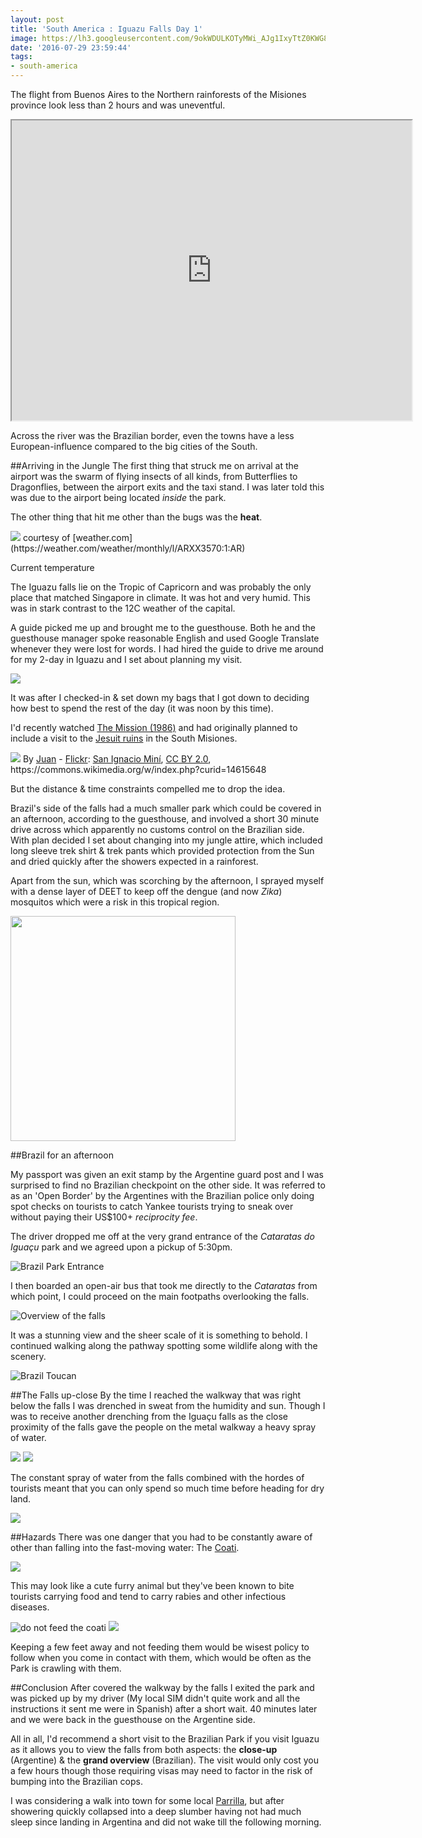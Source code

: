 ```yaml
---
layout: post
title: 'South America : Iguazu Falls Day 1'
image: https://lh3.googleusercontent.com/9okWDULKOTyMWi_AJg1IxyTtZ0KWG8kMXloBHJZ4ZxqjBH9oBTEcnPsyHuO2wfWKucZqacpYNUmeLWJLtSJ1ojrmPrzN68w_htKrQz8ZAMmMJKRydtP4vevsx_-ezEpKdQJykdVtGTd8qBGatpid038GEcD6QTWcTVyNdHtw2UpIRf_5XhNQFLjVR7ZY5aE9DPjkL_afSULiUxvDBEp4UukPV74jR9I3JLd8zAPWFpSZSfUwNbS8x9r_6MdBf2UUIUtmlTL5IK1bGBwhZKJ0dDuge_X-IEQA_7mtgvFo3ScPUSoke6gtrtP2RurQBxRfnrixeWpRsqGBaX--vQGNv-iTcRb5rtbsYh3U-av15jAj97kudZwuYfn6lCL8l9n1V7au8n4_-zP43-or8ooLPukFmrkYHm82qj4fk7C2mpqwFWg78Cy7zn2kJWXhMvAecovZbWIP4W1eFe11vJoP5Gr1y-x0iO4NP2E8B2I9KScDNc2xXcJupONUPnBXL8xKncMPbyhjhJfzEc7GOCygTcaCFbe2WvIMSW3Gs8tOiz4TUAe5jC3Z_pXhIR-PEARPAIz9ft-rkSFMOJJR0QZX6kBB2w=w1741-h979-no
date: '2016-07-29 23:59:44'
tags:
- south-america
---
```


The flight from Buenos Aires to the Northern rainforests of the Misiones province look less than 2 hours and was uneventful.

<iframe src="https://www.google.com/maps/d/embed?mid=1rIExvX6bfgLivIC9XDfhMTDWUjM" width="640" height="480"></iframe>

Across the river was the Brazilian border, even the towns have  a less European-influence compared to the big cities of the South.

##Arriving in the Jungle
The first thing that struck me on arrival at the airport was the swarm of flying insects of all kinds, from Butterflies to Dragonflies, between the airport exits and the taxi stand. I was later told this was due to the airport being located *inside* the park.

The other thing that hit me other than the bugs was the **heat**.

<img src="https://lh3.googleusercontent.com/8mzd88jW3kJpML-rdEq18T1rSi8CWu2AFMX4AJX3w6tPvRfH5cKYgzryPzMn3J11ChwO-GQZa1q4HaHZ2w4L1vaMy38mM9rmWbvbzFspzkTZ5fpZHRrbAlMLZDz9tfJ0JKrZYRDQ8eHOBBXHRhYtouOGNWYMC45oGQ3I2mDzwijl5MFNfBZVv8oyjwTIhtP2band06xBdGPP_4FRv3o0bzODUVh_JBcuubLpDvsUiCTGll4HX-Pgv5WdTeZqjn_QnXAGZ8Wg2hy6bNANaglZ6jt3hLkKwuYsrYsmvIayR300FzQ-AQIvA2TZPdczRoXqzjBKXbQhRcTjFgqp481IGqYmJBJsVR4VQmyojT48JZi1-Pbc4wl3TLWuc0-2r47RWYgloT_zYl8JrQmBvBe-TqEDLVwXi7iDA00S2ZjFW0jSyVvvZ2pWzqvsZP9V7I8znvlp55VAHA9YZd2C9lJQEdYVt3VV0qyE4D1eQL3yCnS_jYpWjTSE5bP_zSXoahXrBcn6afkOXD2McuEiWja_TbiZ1D1ONxdEj2zs8aYW8fq7NhUVvxY_wrm4rtvfHJuWyAgGaQ7RihGzmsoTmM3co9WRGg=w362-h202-no"/>
courtesy of [weather.com](https://weather.com/weather/monthly/l/ARXX3570:1:AR)

Current temperature
<a href="http://www.accuweather.com/en/br/foz-do-iguacu/34731/weather-forecast/34731" class="aw-widget-legal">
<!--
By accessing and/or using this code snippet, you agree to AccuWeather’s terms and conditions (in English) which can be found at http://www.accuweather.com/en/free-weather-widgets/terms and AccuWeather’s Privacy Statement (in English) which can be found at http://www.accuweather.com/en/privacy.
-->
</a><div id="awcc1469835726572" class="aw-widget-current"  data-locationkey="34731" data-unit="c" data-language="en-us" data-useip="false" data-uid="awcc1469835726572"></div><script type="text/javascript" src="http://oap.accuweather.com/launch.js"></script>

The Iguazu falls lie on the Tropic of Capricorn and was probably the only place that matched Singapore in climate. It was hot and very humid. This was in stark contrast to the 12C weather of the capital.

A guide picked me up and brought me to the guesthouse. Both he and the guesthouse manager spoke reasonable English and used Google Translate whenever they were lost for words. I had hired the guide to drive me around for my 2-day in Iguazu and I set about planning my visit.

<img src="https://lh3.googleusercontent.com/UbukibgyTheXyK3jP9DNPrfzo6Bo16dF-HvpExupSndV6-E7jLTvOfJOGMQaK_tWU_tadbuiKLixldVNwyzejfg0JyCEKrzxUANw5nXh2VyFrvPVGbveh5EHL8fSx-0NTCLr5HkTwjCpymPYxUXTqjPlAX1e0JXGY3gXZ20lsCnzJe6Z2lMRTUCW1L5Wd1i3h70alhcfwMDJ4ljYh_3V3tiu7oBWTndJaRZXYTPEnWEzFixJm92IpuMZycSBpSBbK2L0vGyxO180k8RK-QSJX3GlZJWujY-VSE5JYKa1ILNfJGxFicb2x42c05HkTXRIJi8Uh80Nw7tB2oHKqhHrCTZd_af0ae8sYuvUWhdLyHDGIpPQH14EOhem01bdgFynNiNAsud8n9McSiKu_CRhz9juTnqnRw4YWHBe0SyOr9f1epe0tvokzZpKtLV6SHKkdqqkP7naiE1PmR8f9cnvMazqglNCPMetJSCzv5Toe2aCOn9-5EFH99xBzKYRkvUzlXmwifJKzDomSe2CrEaQdBeZ3PLx54TuVxSZZki78WG2UDHSTHeugAx1cy-7WFgJaTZFnAC-ezVFSGXsv7zahfUGMQ=w1741-h979-no"/>

It was after I checked-in & set down my bags that I got down to deciding how best to spend the rest of the day (it was noon by this time).

I'd recently watched [The Mission (1986)](http://www.imdb.com/title/tt0091530/) and had originally planned to include a visit to the [Jesuit ruins](https://en.wikipedia.org/wiki/San_Ignacio_Min%C3%AD) in the South Misiones. 

<img src="https://upload.wikimedia.org/wikipedia/commons/thumb/7/72/San_Ignacio_Min%C3%AD.jpg/1920px-San_Ignacio_Min%C3%AD.jpg"/>
By <a rel="nofollow" class="external text" href="http://www.flickr.com/people/9975544@N07">Juan</a> - <a href="//commons.wikimedia.org/wiki/Flickr" class="mw-redirect" title="Flickr">Flickr</a>: <a rel="nofollow" class="external text" href="http://flickr.com/photos/9975544@N07/5527445431">San Ignacio Miní</a>, <a href="http://creativecommons.org/licenses/by/2.0" title="Creative Commons Attribution 2.0">CC BY 2.0</a>, https://commons.wikimedia.org/w/index.php?curid=14615648

But the distance & time constraints compelled me to drop the idea.

Brazil's side of the falls had a much smaller park which could be covered in an afternoon, according to the guesthouse, and involved a short 30 minute drive across which apparently no customs control on the Brazilian side. With plan decided I set about changing into my jungle attire, which included long sleeve trek shirt & trek pants which provided protection from the Sun and dried quickly after the showers expected in a rainforest. 

Apart from the sun, which was scorching by the afternoon, I sprayed myself with a dense layer of DEET to keep off the dengue (and now *Zika*) mosquitos which were a risk in this tropical region.

<img width="360" src="https://lh3.googleusercontent.com/X9C0k2IgVdPDay0VCBE1HCJAn1AhUuYZtAkw8FWeIK5DSKW0rcAziS-urDcvGE41SFKuVWa6fx3izpGg6BlaOYSXFWCtPcD4OXseQ1i-pB3KlMDpkqjTWd9u5DVyoaDweOybHPcacg2rBgvbLyZduMB-gE4UHsRFI7PVSYSeywQp2BOSxc62blyy4tQHci6Aqa60UyaLLNwcn6_ON6OaxAvl21Pvi4OKbVrkuWgTAesHbZyS0ooD5CZYoSEU9EQy0QcClzlXIFbO4vDsRmbbN25d60EWpgf2761CA39Kz_kG3lcS84-0wQ-LHSJXIOTWKyuxzzlPStnCOgsX_y6wgwEiD8GS752gGDKyH4WGOmsvBsulJa07GFbhh6i9kCX2uMHJIkRZvRhfoE7VQO9Hta-62SYVPGCNLW7CAF5XtKGjakAn7iQrXV8gh5QVLTBu9KrcBAOeq3LVtYGnCTMvwvaEbrz4J5NTsnAMvCtGEgNLOmFu3QNobK9Hey9eWc0iIav4nRSQXM0iaC164y0fgbNw1jnn95sEV30gBQSXT3Z2TWvo09DQur23m-WQnD9fZnQt40GPcKGNpiMQ7CEsbhNg5A=w551-h979-no"/>

##Brazil for an afternoon

My passport was given an exit stamp by the Argentine guard post and I was surprised to find no Brazilian checkpoint on the other side. It was referred to as an 'Open Border' by the Argentines with the Brazilian police only doing spot checks on tourists to catch Yankee tourists trying to sneak over without paying their US$100+ *reciprocity fee*.

The driver dropped me off at the very grand entrance of the *Cataratas do Iguaçu* park and we agreed upon a pickup of 5:30pm. 

<img src="https://lh3.googleusercontent.com/5zbbgMDVdIZQy_pgy7sIyCl7THcfjhrUE1JbIjipT3i4Cpnq1aRpg3KIrPl1GqngzqU3Q_1JC0_dH4p4HbE_RKzRjcS0K6jddZywtZs5Gi7lx0ohAG52P_cvx4ttrk8XkNQijFiwDxeq-qgCvqMFSTEaEfnivONCh_pK-_Rdk8_GImvHpvqSNiD7V8mVguyCTWQSXfz7tMcrqCU4u1vj4y-gdHSouc9iddkIBIHixxaBXD6MfqApA7jc9WowgLFsTCoNSV4YqPHlrEgJxqH-Z1k-dI5HJv0u0634A5rAA80_JUOZV25MjdasFvGsrxLYBWP8Okkp_gP2FFrYxBcKYgVgzFzWyCL6BA-7QnmGoOj9UuZ2r-iK3IaX4UnCAeW0UstZVXEEEDv9HjViWoOuzleLYdHFah9Mz8Apt1gaYO9nrYH3pbckIRPPK4z7W8nwlplvnQbOA1P02EAPwg_SaS-IOO9fHHXI8050T2NX5IU3AvhuF0eeUzRLkYkeDO6luDACBeQZdiCLRYNDjwvcQfE-CHjJ-O4F5_z3mjq72qrRVohicMIuaeWAHRUtw8ZRJmaX_8Bf4C1l9YRK-oNq-dOrhA=w1741-h979-no" alt="Brazil Park Entrance"/>

I then boarded an open-air bus that took me directly to the *Cataratas* from which point, I could proceed on the main footpaths overlooking the falls.

<img src="https://lh3.googleusercontent.com/KHzdfPNLHdoBGd_jy-LzL1qu0m712b2c6Xw5cdRpXu7gvHZ9Nh4SCVvTolbXAFYP8A-E2QiGBl8jDXsp-zJ_ZWYROdtALHvlE-utNdgwAXE8sKJgPn0-LDCkwQLvZwNMSLb_W8PZCEXoEOIFtpWWyeZaUl9DmzyPru5CXsbopUvYC5JxU-zPT2HFyIYNqD5gKw1sxHyBj7_OpFA29AARqaqdaiIVJT4FuyZLlJ30lSiIe0Cj31ge5F-YEyq8OPZj1spQZqxlr-kVaLxDigsAnM2-EPeBUMGCWFVadb1x9YEvwEFGapUhZrYF2hD7ON3jQYBKJtw327Dc8wM2zzdOhF-bFw-ogE3LrA52Va0oI4qbPUWF07wPwsWXwtNPU_2P81D679oEv5G9zu8PqNyeizjGNnyrgvGs3by9nOW1VS4PjSCuseI1RqUGo9S_bbzJueckoyWUecyvJQqP7UhVrUxNncFATkwZZC_VOeCxINY05QOdqk6r3o6nvGTarzcUZsj3G7VLP4uR0GCsQcEKSnPMhMMGGUO7cKF7YvdbU-rGvV3AcZB5QxMOqg019PBPWwb6qFj9inDv6W0hEVCssEOA7w=w1470-h979-no" alt="Overview of the falls"/>

It was a stunning view and the sheer scale of it is something to behold. I continued walking along the pathway spotting some wildlife along with the scenery.

<img src="https://lh3.googleusercontent.com/cZypyBbRcAjTXS9Vf1aEhUlnj2tjXuXOP6sT5zD1KWVFjcLO1Tp1IsNBn-ceBtMbItyAs3bk37CtNCInQI38mYAugcIAjiDIwe--lg_QPQFjQ68suMp7GmmCEzTrhBwvruOVB3HrQ4jGWyX4p24-N29E3-zW8CSokNfEqFVDonvMcyuXQDAbMkLEXBFubpw3QfiCZxfXBznEZbIXu6kOL2xq-rDjgM_mbixMTJizT5KFlKMSsMUVYEURl_lXy9A8Yph7eBWLM32pjz2PVzLroTcfu8kO6F0Ed65lC4n_Z9MmjhPMq49oV0UU48bCVi5ElmUcXuC6wpv7uVXcOu-PwGxlBnwoF8i15WmHh6-yZfAk93iuua8wtTO08kC6CWPHU1ocRhhmLN3TX4DNrMugK6ufBDT5wDa0DqLBhglhsqS_rAKJcPvWPi6GzL-kOCexLJ768cU1bODFjknvP_C77nRgsXo_QKlcTy2SI_dDAGyGxP8EICeIMQqNRK7z1GbHsBjLPf1SVaGXC0t7eg9Av-_La7-Nh0z3IsgWvs4Mun2hTs7EFya97RwO4_TT6wN6zHXszPlcJXCsi00YiRmA54AiNg=w1470-h979-no" alt="Brazil Toucan"/>

##The Falls up-close
By the time I reached the walkway that was right below the falls I was drenched in sweat from the humidity and sun. Though I was to receive another drenching from the Iguaçu falls as the close proximity of the falls gave the people on the metal walkway a heavy spray of water.

<img src="https://lh3.googleusercontent.com/Tfip7DppJhlHvjwOp_XkTT_qmosku1sp3v6GxxoNuDKIdVVmSdQo4VsA4BHmwhC-wYeDBCMKao8WIKTpiNwFe8oFk5UqMQvH2Hn8-HzfzjXv2h2mxrVLWLD43t2zvgdQmRFmHxThmSKHxQQTOOjIhKChgCpMt0kUywgszo7YDR_EZrlGc-EXBZpAYFSmQuLommBQbYJY123y-O2g-RBQ5Be-afXHYt8g8Co2uEHC8KyzffNN2S-Jqzu5sXx9F0W0JF8wj9o2QTvyJbmGxStDVPKLe_xza7cq1yQOghZ7mN8uDgtvEG8BVd1uNh4UmeAOdCNzOfmUseSQaHsSsa-HzWO7Y9Xyvq5wjuRqhS4Dt32P_ViBMy6K0JH2rPe0GHk4fAQJYgQ0B_0U-37iDqO-auGoENVUbss7EPBoaMKwzKJP_kcjGT_a3te8kiBd8WAlc0spFPNEnD07aJYEDZk_m4NXUHi9O4IdO0gBwC7C3-ojFd5PC8tsrjZOcJmtbwNtDnvsXxtpp4A0F-KS53Vua8f9Ml9eY_0G89LkjOxSdCn42AFWhyFXC8HgV5i4eQLX0-7IY6iUyAExpkk3zt_l1QErKg=w1470-h979-no"/>
<img src="https://lh3.googleusercontent.com/fdb1p6uURp0jSbNol7fgrSjornw1OLH4llSzg-sn-RVAP37fbHb7zMbe0lZhlSa1MPJrVO9KtwwEX-3nmxiAuhH3tj96WEhsEK6fAtzibtmOBpu_86_tAmlt2-Oqauf9In85CWyTEfLA1HMRcMEUY2_61ZSrJvdF8xVdZ--7WNEUyJLTK_pcRiQ7UIx52DLkaNj6kvcPTKqJl1n0x093Yy7walBRX1P-d89HzkXuzDyshjbqWKApGa3vyyz9cEuO7jzVX90tNcSxy5K6-2OWpfmLnzvfiK2b-gMvdymO1BKjHXHihuH-dXZLyzqC30U52kyvGG1w_q4iz-dn8_DcaUhwKqf2uNvHkNFrB2IwsdRZhMG-NKjxFluoJ-yaSMMMKtc_SwzUS2-aVZyz74XkWDGRe-rF_dDH8v30EYRebXgl-ODL4cdo4jF1DwtKLjMnriLXJlvwSooOKkWfxEDtH-2ILXy4AHFwg-SZo0j4ezkp6CwSV2p5y2c3_h8kJ_R4swxJtYnItMFbiWMm2lZZA1v2WIZp31bWp3tnWRKitInmrH196XOI7A9KXf0J-JEGF7FNVPTBTeQ6HEzQxSOsU0AUXA=w1560-h883-no"/>

The constant spray of water from the falls combined with the hordes of tourists meant that you can only spend so much time before heading for dry land.

<img src="https://lh3.googleusercontent.com/HxHF9WpHV2vCBX1RQukFC-dcdlmFSvGb2f2flgTl1tW_nifFbWgm1eLWG3DSCP6Kefi6aoWMJZXp4QaU7nsy-5P7jQzWJP4Vv0oGo2boNdaNvJ5H7MF4l-DtdXtQYIUvmPeCWKS1c3QXJVafgEmxqkpAx7JXb_29k4qCAObKQQYFlo1RBAOu6TEcJA2da3TrVmlJGjiIeqi-3EILvKYZY305YUe6UufpCvI-BFuemvpQHuSZT5g1MElUvnTgQOyUDRWREVMoO9ikaukFq9nOQGdTX-T43O1wAa0QbzwQdr-PuL_c-h0nqn65Kd8tOsO9zZAZNyn0iJgQB5OtlRZI_q0_8e-RRDFZvPP3V5EEwVI_UUBOj9yPDaA3vaPGdxUoWm4sFUVqa6KAVK945xWOvK-PF4pddZ8OfXc456P3BCusF-tTYWPWCsYGwGo7reaZ8dCwjLmywvG5Nz68VfH1OblXSfCO9wT3BiqzUtq1CqTNhopoRFeQDdUp5Fc3VZzrwE4OADHzl3Ba3ku-n1xW5FpPWAeYzUszUECk-7olDo7aAxvO7r6rHLxX0HGYqfLskrYqF8lue-jMwyNbTnNUUnmA2Q=w1560-h883-no"/>

##Hazards
There was one danger that you had to be constantly aware of other than falling into the fast-moving water: The [Coati](https://en.wikipedia.org/wiki/Coati).

<img src="https://lh3.googleusercontent.com/yoBI9J-lYQwB3bKUM2dSt75d8iSoObUNvna2sdm-gfK6JGNFn4mMe6WCzdrNei3AGx4CNutZrGb-Ix4m_5lJzuHlDO4UAn39lDE7qMYnEzhryHHHB3piPizlg5TsxEJiz0PB-8fngp5G-jfWYN3jcYaWcTrex4X2-6xj7-2OwBPQCDH3yO_kGCDEvBCHrULx7dwl1gjSoR-suF6HNIV5LqqRLOsZ1j9Ed8mxW4hVegaP5kjzi1fHAMYrJSRZnH7_aJ3TszywTXon4-gTVRp62u41TUNlZULWfmfy4aeLcJQfRBkfHdD5-aOfV4HkUhVXwM4UWJJgPW4YPnutIYHdixOUUZod9KXn1SdoH-K1092q1VYWvQJXCcBurZMbUd2Jq1LU_XkjTfAiEdCrvI2gA19D71PSXsZvD0Bu1SUw6PcFb072FmvqBYu_e20m43h1GVKFtFa4p87rIQkIFO2L5pjs8QdaDmw5ZDDtud7-sj6DXzNmvdoeGo0XJW-sgtignIejZyAvOWuqqiWettE09lbWwPaFe7uHpYwR00vBrkNBOQKY2Cn8fCevY_9yFVWjQc3-717yyQbUWMesRIC6eg2O2w=w1470-h979-no"/>

This may look like a cute furry animal but they've been known to bite tourists carrying food and tend to carry rabies and other infectious diseases.

<img src="https://lh3.googleusercontent.com/AP0CoFqJ7i5RBcCFYBv8oLasErhHZu1JOz4xdA46x0svD49LcSgkzQhHKiA-HH1T7mSsRa3QB5f7DpwTJXQBu1PM5G003sHaArlNsDMzrTKOBR6emb0obJCK4bXrJja8QVH9mQvOCJPv1JaYoekUCJR4PMDF_aC4H62PA5sGklk6p2L_9cjPWxK_3-JzJguvbZxfob60bTWc2yhH3iLxfRQNqpTtEcls9JM_twEsSVXPjxZRar3kc125Ob6TUj9qlj2zN4DoanbxTVXI8cIdYwppxfbsdzuWDTOYHt02Ekgrvm8ZOtvblAPFXoTN8h-AR8QDKQJTo2B29aFSrs--fVRbTmps1wQdS1JrUbETdy6er9JqI7xfa_XpXPgpZtL2F16n3nBpq4iZNDraoZHz0k0g9bud2I7BfjjdiNUKoMeuaNpLozQGxhaLhZFjI8b5S4f3-2WM_EjYFbKXp07X1A6A3Br_roKHO-AUS1KrG7c-0o0V_JEOBWy1dhqQR3EhIz9dRBfOeZxqLtzA2N8dGqn10wHb5d_MpMKIaiWzPqcjcJFjJpi1xboLCSAar9E02dRnKpjpd20aTKPWhm9JFHR7aA=w532-h300-no" alt="do not feed the coati"/>

<img src="https://lh3.googleusercontent.com/vDwoBmSpzMFmGCkebEchhrtOnkEjUeN94U-aF-3jIZ3QXj4c8gAKt_qtgZDq-OZoQi4tW7tjTNCIiqh9Mn-qCedZFR2iYM0FWl0BQ7pB_cV2uxv3PtWRrqUzgcz9se8e6jorqkahmnAZEoJZ-v3HVX9Sh5heiBhOCwQB2V6DioEdInNKBppKXbjexwki4Oj0gLcVfRpbWoXV0sKjvzTkwehQ2ZyZUIoDn8H6FRN5T4XWZlj7R2O1yvuds9DIHby5LR61DbiOvmYGhUJ22OpseUA8asGGMe527YXYo6yJcvWr_9rk9yER_LZ77wIG2VUq0IPDCSTUoQkmQXENjxWZeif_5lIZAmHDvZ6YUs6jGVbkCMkoT1PFuJHi2_opc1KuWI5_dGkqHdXPlQCEdm03ll4PasarSzu-4XPloeG_N4vdIXdMx2SGnmvbUJtFSLJR5GLlBHy8ctB4_mawgEsQ2_4pi5f2BKsVw-kOjk0D2UMLBU2quvdur8kjeh4POXbInDXjOsjszU2NyVLDGohvJm0g34nF0j2DGP1pbaWkZKhi13DSiOUJLRyMQ23f0I00vQmZgtF6ilbmCz1LjETgqa5MXw=w1741-h979-no"/>

Keeping a few feet away and not feeding them would be wisest policy to follow when you come in contact with them, which would be often as the Park is crawling with them.

##Conclusion
After covered the walkway by the falls I exited the park and was picked up by my driver (My local SIM didn't quite work and all the instructions it sent me were in Spanish) after a short wait. 40 minutes later and we were back in the guesthouse on the Argentine side.

All in all, I'd recommend a short visit to the Brazilian Park if you visit Iguazu as it allows you to view the falls from both aspects: the **close-up** (Argentine) & the **grand overview** (Brazilian). The visit would only cost you a few hours though those requiring visas may need to factor in the risk of bumping into the Brazilian cops.

I was considering a walk into town for some local [Parrilla](https://en.wikipedia.org/wiki/Asado), but after showering quickly collapsed into a deep slumber having not had much sleep since landing in Argentina and did not wake till the following morning.

